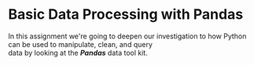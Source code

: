 # Basic Data Processing with Pandas

In this assignment we're going to deepen our investigation to how Python can be used to manipulate, clean, and query \
data by looking at the ***Pandas*** data tool kit.


